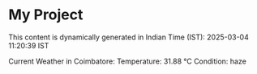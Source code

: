 # My Project

This content is dynamically generated in Indian Time (IST): 2025-03-04 11:20:39 IST


Current Weather in Coimbatore:
Temperature: 31.88 °C
Condition: haze

